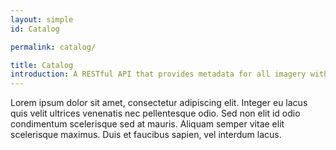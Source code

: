 ```yaml
---
layout: simple
id: Catalog

permalink: catalog/

title: Catalog
introduction: A RESTful API that provides metadata for all imagery within the OAM system.
---
```


Lorem ipsum dolor sit amet, consectetur adipiscing elit. Integer eu lacus quis velit ultrices venenatis nec pellentesque odio. Sed non elit id odio condimentum scelerisque sed at mauris. Aliquam semper vitae elit scelerisque maximus. Duis et faucibus sapien, vel interdum lacus.